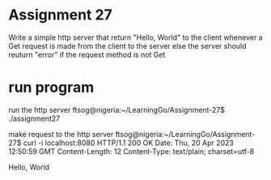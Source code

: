 # Assignment 27
Write a simple http server that return "Hello, World" to the client whenever a Get request is made from the client to the server else the server should reuturn "error" if the request method is not Get

# run program 
run the http server
ftsog@nigeria:~/LearningGo/Assignment-27$ ./assignment27

make request to the http server
ftsog@nigeria:~/LearningGo/Assignment-27$ curl -i localhost:8080
HTTP/1.1 200 OK
Date: Thu, 20 Apr 2023 12:50:59 GMT
Content-Length: 12
Content-Type: text/plain; charset=utf-8

Hello, World
